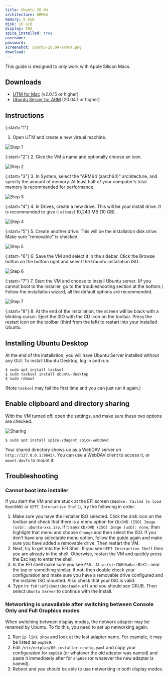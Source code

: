 ```yaml
---
title: Ubuntu 20.04
architecture: ARM64
memory: 8 GiB
disk: 10 GiB
display: VGA
spice_installed: true
username:
password:
screenshot: ubuntu-20.04-arm64.png
download: 
---
```


This guide is designed to only work with Apple Silicon Macs.

## Downloads

* [UTM for Mac](https://github.com/utmapp/UTM/releases) (v2.0.15 or higher)
* [Ubuntu Server for ARM](https://ubuntu.com/download/server/arm) (20.04.1 or higher)

## Instructions

{:start="1"}
1. Open UTM and create a new virtual machine.

![Step 1](/images/guides//ubuntu_screen_1.png)

{:start="2"}
2. Give the VM a name and optionally choose an icon.

![Step 2](/images/guides//ubuntu_screen_2.png)

{:start="3"}
3. In System, select the "ARM64 (aarch64)" architecture, and specify the amount of memory. At least half of your computer's total memory is recommended for performance.

![Step 3](/images/guides//ubuntu_screen_3.png)

{:start="4"}
4. In Drives, create a new drive. This will be your install drive. It is recommended to give it at least 10,240 MB (10 GB).

![Step 4](/images/guides//ubuntu_screen_4.png)

{:start="5"}
5. Create another drive. This will be the installation disk drive. Make sure "removable" is checked.

![Step 5](/images/guides//ubuntu_screen_5.png)

{:start="6"}
6. Save the VM and select it in the sidebar. Click the Browse button on the bottom right and select the Ubuntu installation ISO.

![Step 6](/images/guides//ubuntu_screen_6.png)

{:start="7"}
7. Start the VM and choose to install Ubuntu server. (If you cannot boot to the installer, go to the troubleshooting section at the bottom.) Follow the installation wizard, all the default options are recommended.

![Step 7](/images/guides//ubuntu_screen_7.png)

{:start="8"}
8. At the end of the installation, the screen will be black with a blinking cursor. Eject the ISO with the CD icon on the toolbar. Press the restart icon on the toolbar (third from the left) to restart into your installed Ubuntu.

## Installing Ubuntu Desktop

At the end of the installation, you will have Ubuntu Server installed without any GUI. To install Ubuntu Desktop, log in and run:

```
$ sudo apt install tasksel
$ sudo tasksel install ubuntu-desktop
$ sudo reboot
```

(Note `tasksel` may fail the first time and you can just run it again.)

## Enable clipboard and directory sharing

With the VM turned off, open the settings, and make sure these two options are checked.

![Sharing](/images/guides//ubuntu_screen_sharing.png)

```
$ sudo apt install spice-vdagent spice-webdavd
```

Your shared directory shows up as a WebDAV server on `http://127.0.0.1:9843/`. You can use a WebDAV client to access it, or `mount.davfs` to mount it.

## Troubleshooting

### Cannot boot into installer

If you start the VM and are stuck at the EFI screen (`BdsDxe: failed to load Boot0001` or `UEFI Interactive Shell`), try the following in order.

1. Make sure you have the installer ISO selected. Click the disk icon on the toolbar and check that there is a menu option for `CD/DVD (ISO) Image (usb): ubuntu-xxx.iso`. If it says `CD/DVD (ISO) Image (usb): none`, then highlight that menu and choose `Change` and then select the ISO. If you don't have any selectable menu option, follow the guide again and make sure you have added a removable drive. Then restart the VM.
2. Next, try to get into the EFI Shell. If you see `UEFI Interactive Shell` then you are already in the shell. Otherwise, restart the VM and quickly press the Esc key to enter the shell.
3. In the EFI shell make sure you see `FS0: Alias(s):CD0h0a0a::BLK1:` near the top or something similar. If not, then double check your configuration and make sure you have a removable drive configured and the installer ISO mounted. Also check that your ISO is valid.
4. Type in: `fs0:\efi\boot\bootaa64.efi` and you should see GRUB. Then select `Ubuntu Server` to continue with the install.

### Networking is unavailable after switching between Console Only and Full Graphics modes

When switching between display modes, the network adapter may be renamed by Ubuntu. To fix this, you need to set up networking again.

1. Run `ip link show` and look at the last adapter name. For example, it may be listed as `enp0s9`.
2. Edit `/etc/netplan/00-installer-config.yaml` and copy your configuration for `enp0s8` (or whatever the old adapter was named) and paste it immediately after for `enp0s9` (or whatever the new adapter is named).
3. Reboot and you should be able to use networking in both display modes.
